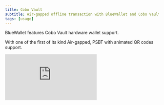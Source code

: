 ```yaml
---
title: Cobo Vault
subtitle: Air-gapped offline transaction with BlueWallet and Cobo Vault
tags: [usage]
---
```


BlueWallet features Cobo Vault hardware wallet support. 

With one of the first of its kind Air-gapped, PSBT with animated QR codes support.

  <div class="uk-container">
      <div class="videoWrapper">
        <iframe src="https://www.youtube.com/embed/0qndGQL1p7o?autoplay=0&amp;showinfo=0&amp;rel=0&amp;modestbranding=1&amp;playsinline=1" frameborder="0" allowfullscreen uk-responsive uk-video="automute: true"></iframe>
      </div>
  </div>
